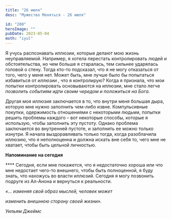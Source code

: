 ```yaml
---
title: "26 июля"
desc: "Мужество Меняться - 26 июля"

id: "208"
heroImage: ""
pubDate: 2023-05-04
moth: "iyul"
---
```


Я учусь распознавать иллюзии, которые делают мою жизнь неуправляемой.
Например, я хотела перестать контролировать людей и обстоятельства, но чем
больше я старалась, тем сильнее ударялась головой о стену. Тогда кто-то
подсказал, что я не могу отказаться от того, чего у меня нет. Может быть, мне
лучше было бы попытаться избавиться от _иллюзии_ , что я контролирую? Когда я
признала, что мои попытки контролировать основываются на иллюзии, мне стало
легче _позволить событиям идти своим чередом и положиться на Бога._

Другая моя иллюзия заключается в то, что внутри меня большая дыра, которую мне
нужно заполнить чем-либо извне. Компульсивные покупки, одержимость отношениями
с некоторыми людьми, попытки решить проблемы каждого – вот некоторые способы,
которые я использую, чтобы заполнить эту пустоту. Однако проблема заключается
во внутренней пустоте, и заполнить ее можно только изнутри. Я начала
выздоравливать только тогда, когда разоблачила иллюзию, что я неполноценна и
должна искать вне себя то, чего мне не хватает, чтобы быть цельной личностью.

**Напоминание на сегодня**

\*\*\*\* Сегодня, если мне покажется, что я недостаточно хороша или что мне
недостает чего-то внешнего, чтобы быть полноценной, я буду знать, что нахожусь
во власти иллюзий. Сегодня я могу позвонить подруге из Ал-Анона и вернуться к
реальности.

_«… изменяя свой образ мыслей, человек может_

_изменить внешнюю сторону своей жизни»._

_Уильям Джеймс_
